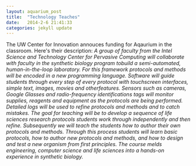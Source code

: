 ```yaml
---
layout: aquarium_post
title:  "Technology Teaches"
date:   2014-2-6 21:41:33
categories: jekyll update
---
```



The UW Center for Innovation annouces funding for Aqaurium in the
classroom. Here's their description: <i>A group of faculty from the Intel
Science and Technology Center for Pervasive Computing will collaborate
with faculty in the synthetic biology program tobuild a
semi-automated, human-in-the-loop laboratory. For this framework
protocols and methods will be encoded in a new programming
language. Software will guide students through every step of every
protocol with touchscreen interfaces, simple text, images, movies and
otherfeatures. Sensors such as cameras, Google Glasses and
radio-frequency identifications tags will monitor supplies, reagents
and equipment as the protocols are being performed. Detailed logs will
be used to refine protocols and methods and to catch mistakes. The
goal for teaching will be to develop a sequence of life sciences
research protocols students work through independently and then
refine. Subsequently we will teach the students how to author their
own protocols and methods. Through this process students will learn
basic protocols, how to author new protocols and methods, and how to
design and test a new organism from first principles. The course melds
engineering, computer science and life sciences into a hands-on
experience in synthetic biology.</i>
